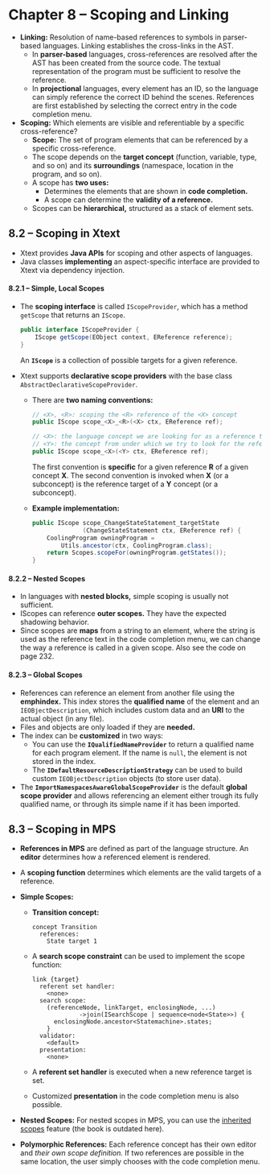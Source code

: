 # Chapter 8 – Scoping and Linking

- **Linking:** Resolution of name-based references to symbols in parser-based languages. Linking establishes the cross-links in the AST.
  - In **parser-based** languages, cross-references are resolved after the AST has been created from the source code. The textual representation of the program must be sufficient to resolve the reference.
  - In **projectional** languages, every element has an ID, so the language can simply reference the correct ID behind the scenes. References are first established by selecting the correct entry in the code completion menu.
- **Scoping:** Which elements are visible and referentiable by a specific cross-reference?
  - **Scope:** The set of program elements that can be referenced by a specific cross-reference.
  - The scope depends on the **target concept** (function, variable, type, and so on) and its **surroundings** (namespace, location in the program, and so on).
  - A scope has **two uses:**
    - Determines the elements that are shown in **code completion.**
    - A scope can determine the **validity of a reference.**
  - Scopes can be **hierarchical,** structured as a stack of element sets.



## 8.2 – Scoping in Xtext

- Xtext provides **Java APIs** for scoping and other aspects of languages.
- Java classes **implementing** an aspect-specific interface are provided to Xtext via dependency injection.

#### 8.2.1 – Simple, Local Scopes

- The **scoping interface** is called `IScopeProvider`, which has a method `getScope` that returns an `IScope`.

  ```java
  public interface IScopeProvider {
      IScope getScope(EObject context, EReference reference);
  }
  ```

  An **`IScope`** is a collection of possible targets for a given reference.

- Xtext supports **declarative scope providers** with the base class `AbstractDeclarativeScopeProvider`.

  - There are **two naming conventions:**

    ```java
    // <X>, <R>: scoping the <R> reference of the <X> concept 
    public IScope scope_<X>_<R>(<X> ctx, EReference ref);
    
    // <X>: the language concept we are looking for as a reference target 
    // <Y>: the concept from under which we try to look for the reference 
    public IScope scope_<X>(<Y> ctx, EReference ref);
    ```

    The first convention is **specific** for a given reference **R** of a given concept **X**. The second convention is invoked when **X** (or a subconcept) is the reference target of a **Y** concept (or a subconcept).

  - **Example implementation:**

    ```java
    public IScope scope_ChangeStateStatement_targetState
                  (ChangeStateStatement ctx, EReference ref) {
        CoolingProgram owningProgram = 
            Utils.ancestor(ctx, CoolingProgram.class);
        return Scopes.scopeFor(owningProgram.getStates()); 
    }
    ```

#### 8.2.2 – Nested Scopes

- In languages with **nested blocks,** simple scoping is usually not sufficient.
- IScopes can reference **outer scopes.** They have the expected shadowing behavior.
- Since scopes are **maps** from a string to an element, where the string is used as the reference text in the code completion menu, we can change the way a reference is called in a given scope. Also see the code on page 232.

#### 8.2.3 – Global Scopes

- References can reference an element from another file using the **emphindex.** This index stores the **qualified name** of the element and an `IEOBjectDescription`, which includes custom data and an **URI** to the actual object (in any file).
- Files and objects are only loaded if they are **needed.**
- The index can be **customized** in two ways:
  - You can use the **`IQualifiedNameProvider`** to return a qualified name for each program element. If the name is `null`, the element is not stored in the index.
  - The **`IDefaultResourceDescriptionStrategy`** can be used to build custom `IEOBjectDescription` objects (to store user data).
- The **`ImportNamespacesAwareGlobalScopeProvider`** is the default **global scope provider** and allows referencing an element either trough its fully qualified name, or through its simple name if it has been imported.



## 8.3 – Scoping in MPS

- **References in MPS** are defined as part of the language structure. An **editor** determines how a referenced element is rendered.

- A **scoping function** determines which elements are the valid targets of a reference.

- **Simple Scopes:**

  - **Transition concept:**

    ```
    concept Transition
      references:
        State target 1
    ```

  - A **search scope constraint** can be used to implement the scope function:

    ```
    link {target}
      referent set handler:
        <none> 
      search scope:
        (referenceNode, linkTarget, enclosingNode, ...) 
                 ->join(ISearchScope | sequence<node<State>>) {
          enclosingNode.ancestor<Statemachine>.states; 
        }
      validator: 
        <default>
      presentation: 
        <none>
    ```

  - A **referent set handler** is executed when a new reference target is set.

  - Customized **presentation** in the code completion menu is also possible.

- **Nested Scopes:** For nested scopes in MPS, you can use the [inherited scopes](https://confluence.jetbrains.com/display/MPSD33/Scopes) feature (the book is outdated here).

- **Polymorphic References:** Each reference concept has their own editor and *their own scope definition.* If two references are possible in the same location, the user simply chooses with the code completion menu.

